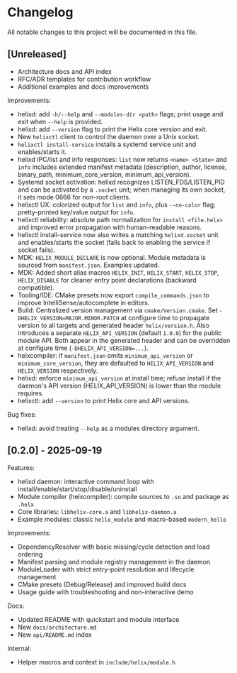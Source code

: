 # Changelog

All notable changes to this project will be documented in this file.

## [Unreleased]

- Architecture docs and API index
- RFC/ADR templates for contribution workflow
- Additional examples and docs improvements

Improvements:

- helixd: add `-h/--help` and `--modules-dir <path>` flags; print usage and exit
  when `--help` is provided.
- helixd: add `--version` flag to print the Helix core version and exit.
- New `helixctl` client to control the daemon over a Unix socket.
- `helixctl install-service` installs a systemd service unit and enables/starts it.
- helixd IPC/list and info responses: `list` now returns `<name> <State>` and
  `info` includes extended manifest metadata (description, author, license,
  binary_path, minimum_core_version, minimum_api_version).
- Systemd socket activation: helixd recognizes LISTEN_FDS/LISTEN_PID and can be
  activated by a `.socket` unit; when managing its own socket, it sets mode 0666
  for non-root clients.
- helixctl UX: colorized output for `list` and `info`, plus `--no-color` flag;
  pretty-printed key/value output for `info`.
- helixctl reliability: absolute path normalization for `install <file.helx>` and
  improved error propagation with human-readable reasons.
- helixctl install-service now also writes a matching `helixd.socket` unit and
  enables/starts the socket (falls back to enabling the service if socket fails).
- MDK: `HELIX_MODULE_DECLARE` is now optional. Module metadata is sourced from `manifest.json`. Examples updated.
- MDK: Added short alias macros `HELIX_INIT`, `HELIX_START`, `HELIX_STOP`, `HELIX_DISABLE` for cleaner entry point declarations (backward compatible).
- Tooling/IDE: CMake presets now export `compile_commands.json` to improve
  IntelliSense/autocomplete in editors.
- Build: Centralized version management via `cmake/Version.cmake`.
  Set `-DHELIX_VERSION=MAJOR.MINOR.PATCH` at configure time to propagate version
  to all targets and generated header `helix/version.h`.
  Also introduces a separate `HELIX_API_VERSION` (default `1.0.0`) for the public
  module API. Both appear in the generated header and can be overridden at
  configure time (`-DHELIX_API_VERSION=...`).
- helxcompiler: if `manifest.json` omits `minimum_api_version` or `minimum_core_version`,
  they are defaulted to `HELIX_API_VERSION` and `HELIX_VERSION` respectively.
- helixd: enforce `minimum_api_version` at install time; refuse install if the daemon's API
  version (HELIX_API_VERSION) is lower than the module requires.
- helixctl: add `--version` to print Helix core and API versions.

Bug fixes:

- helixd: avoid treating `--help` as a modules directory argument.

## [0.2.0] - 2025-09-19

Features:

- helixd daemon: interactive command loop with install/enable/start/stop/disable/uninstall
- Module compiler (helxcompiler): compile sources to `.so` and package as `.helx`
- Core libraries: `libhelix-core.a` and `libhelix-daemon.a`
- Example modules: classic `hello_module` and macro-based `modern_hello`

Improvements:

- DependencyResolver with basic missing/cycle detection and load ordering
- Manifest parsing and module registry management in the daemon
- ModuleLoader with strict entry-point resolution and lifecycle management
- CMake presets (Debug/Release) and improved build docs
- Usage guide with troubleshooting and non-interactive demo

Docs:

- Updated README with quickstart and module interface
- New `docs/architecture.md`
- New `api/README.md` index

Internal:

- Helper macros and context in `include/helix/module.h`
